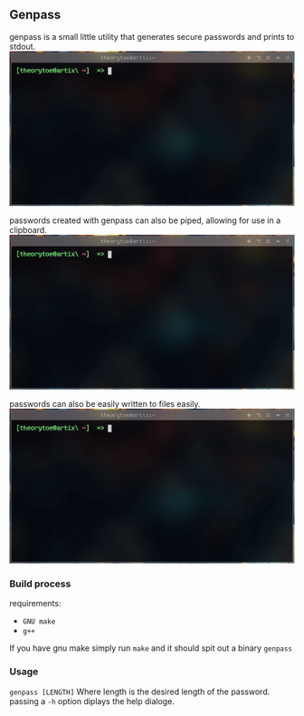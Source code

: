 ## Genpass

genpass is a small little utility that generates secure passwords and prints to stdout.
![genpassgif](img/genpass.gif)

passwords created with genpass can also be piped, allowing for use in a clipboard.
![genpasspipegif](img/genpass_pipe.gif)

passwords can also be easily written to files easily.
![genpasscatgif](img/genpass_cat.gif)

### Build process

requirements:
- `GNU make`
- `g++`

If you have gnu make simply run `make` and it should spit out a binary `genpass`

### Usage
`genpass [LENGTH]` Where length is the desired length of the password.
passing a `-h` option diplays the help dialoge.
